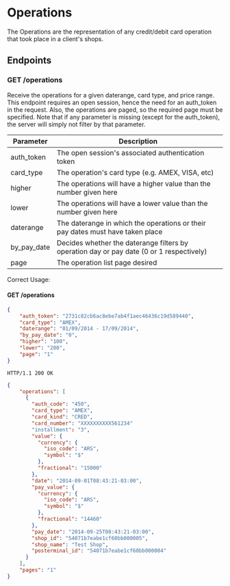 Operations
==========

The Operations are the representation of any credit/debit card operation that took place in a client's shops.

Endpoints
---------

### GET /operations

Receive the operations for a given daterange, card type, and price range.
This endpoint requires an open session, hence the need for an auth_token in the request.
Also, the operations are paged, so the required page must be specified.
Note that if any parameter is missing (except for the auth_token), the server will simply not filter by that parameter.

| Parameter      | Description                                                                                      |
| -------------- | ------------------------------------------------------------------------------------------------ |
| auth_token     | The open session's associated authentication token                                               |
| card_type      | The operation's card type (e.g. AMEX, VISA, etc)                                                 |
| higher         | The operations will have a higher value than the number given here                               |
| lower          | The operations will have a lower value than the number given here                                |
| daterange      | The daterange in which the operations or their pay dates must have taken place                   |
| by_pay_date    | Decides whether the daterange filters by operation day or pay date (0 or 1 respectively)         |
| page           | The operation list page desired                                                                  |

Correct Usage:

#### GET /operations

```json
{
    "auth_token": "2731c82cb6ac8ebe7ab4f1aec46436c19d589440",
    "card_type": "AMEX",
    "daterange": "01/09/2014 - 17/09/2014",
    "by_pay_date": "0",
    "higher": "100",
    "lower": "200",
    "page": "1"
}
```

`HTTP/1.1 200 OK`

```json
{
    "operations": [
      {
        "auth_code": "450",
        "card_type": "AMEX",
        "card_kind": "CRED",
        "card_number": "XXXXXXXXXX561234"
        "installment": "3",
        "value": {
          "currency": {
            "iso_code": "ARS",
            "symbol": "$"
          },
          "fractional": "15000"
        },
        "date": "2014-09-01T08:43:21-03:00",
        "pay_value": {
          "currency": {
            "iso_code": "ARS",
            "symbol": "$"
          },
          "fractional": "14460"
        },
        "pay_date": "2014-09-25T08:43:21-03:00",
        "shop_id": "54071b7eabe1cf60bb000005",
        "shop_name": "Test Shop",
        "posterminal_id": "54071b7eabe1cf60bb000004"
      }
    ],
    "pages": "1"
}
```